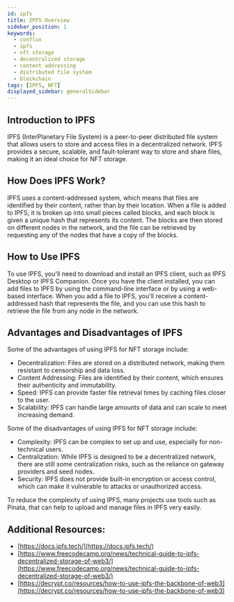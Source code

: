 ```yaml
---
id: ipfs
title: IPFS Overview
sidebar_position: 1
keywords:
  - conflux
  - ipfs
  - nft storage
  - decentralized storage
  - content addressing
  - distributed file system
  - blockchain
tags: [IPFS, NFT]
displayed_sidebar: generalSidebar
---
```


## Introduction to IPFS

IPFS (InterPlanetary File System) is a peer-to-peer distributed file system that allows users to store and access files in a decentralized network. IPFS provides a secure, scalable, and fault-tolerant way to store and share files, making it an ideal choice for NFT storage.

## How Does IPFS Work?

IPFS uses a content-addressed system, which means that files are identified by their content, rather than by their location. When a file is added to IPFS, it is broken up into small pieces called blocks, and each block is given a unique hash that represents its content. The blocks are then stored on different nodes in the network, and the file can be retrieved by requesting any of the nodes that have a copy of the blocks.

## How to Use IPFS

To use IPFS, you'll need to download and install an IPFS client, such as IPFS Desktop or IPFS Companion. Once you have the client installed, you can add files to IPFS by using the command-line interface or by using a web-based interface. When you add a file to IPFS, you'll receive a content-addressed hash that represents the file, and you can use this hash to retrieve the file from any node in the network.

## Advantages and Disadvantages of IPFS

Some of the advantages of using IPFS for NFT storage include:

- Decentralization: Files are stored on a distributed network, making them resistant to censorship and data loss.
- Content Addressing: Files are identified by their content, which ensures their authenticity and immutability.
- Speed: IPFS can provide faster file retrieval times by caching files closer to the user.
- Scalability: IPFS can handle large amounts of data and can scale to meet increasing demand.

Some of the disadvantages of using IPFS for NFT storage include:

- Complexity: IPFS can be complex to set up and use, especially for non-technical users.
- Centralization: While IPFS is designed to be a decentralized network, there are still some centralization risks, such as the reliance on gateway providers and seed nodes.
- Security: IPFS does not provide built-in encryption or access control, which can make it vulnerable to attacks or unauthorized access.

To reduce the complexity of using IPFS, many projects use tools such as Pinata, that can help to upload and manage files in IPFS very easily.

## Additional Resources:

- [https://docs.ipfs.tech/](https://docs.ipfs.tech/)
- [https://www.freecodecamp.org/news/technical-guide-to-ipfs-decentralized-storage-of-web3/](https://www.freecodecamp.org/news/technical-guide-to-ipfs-decentralized-storage-of-web3/)
- [https://decrypt.co/resources/how-to-use-ipfs-the-backbone-of-web3](https://decrypt.co/resources/how-to-use-ipfs-the-backbone-of-web3)
